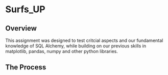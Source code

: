 # Surfs_UP

## Overview

This assignment was designed to test critcial aspects and our fundamental knowledge of SQL Alchemy, while building on our previous skills in matplotlib, pandas, numpy and other python libraries.

## The Process



